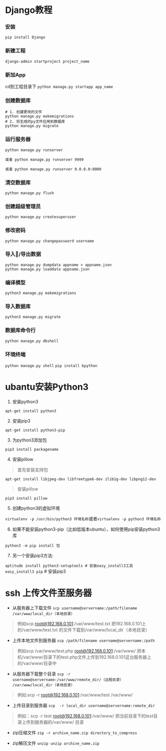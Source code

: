 # Django教程

### 安装
`pip install Django`
### 新建工程
`django-admin startproject project_name`
### 新加App
cd到工程目录下
`python manage.py startapp app_name`
### 创建数据库
```
# 1. 创建更改的文件
python manage.py makemigrations
# 2. 将生成的py文件应用到数据库
python manage.py migrate
```
### 运行服务器
`python manage.py runserver`

`或者 python manage.py runserver 9999`

`或者 python manage.py runserver 0.0.0.0:8000`
### 清空数据库
`python manage.py flush`
### 创建超级管理员
`python manage.py createsuperuser`
### 修改密码
`python manage.py changepassword username`

### 导入/导出数据
```
python manage.py dumpdata appname > appname.json
python manage.py loaddata appname.json
```

### 编译模型
`python3 manage.py makemigrations`

### 导入数据库
`python3 manage.py migrate`

### 数据库命令行
`python manage.py dbshell`

### 环境终端
`python manage.py shell`
`pip install bpython`

# ubantu安装Python3

1. 安装python3

`apt-get install python3`
 
2. 安装pip3

`apt-get install python3-pip`

3. 为python3添加包

`pip3 install packagename`

4. 安装pillow

> 首先安装支持包

`apt-get install libjpeg-dev libfreetype6-dev zlib1g-dev libpng12-dev`

> 安装pillow

`pip3 install pillow`

5. 创建python3的虚拟环境

`virtualenv -p /usr/bin/python3 环境名称`或者`virtualenv -p python3 环境名称`

6. 如果不能安装python3-pip（比如低版本ubuntu），如何使用pip安装python3 库

`python3 -m pip install 包`

7. 另一个安装pip3方法:

`aptitude install python3-setuptools # 安装easy_install3工具`
`easy_install3 pip`     # 安装pip3

# ssh 上传文件至服务器

- 从服务器上下载文件
`scp username@servername:/path/filename /var/www/local_dir（本地目录）`
> 例如scp root@192.168.0.101:/var/www/test.txt  把192.168.0.101上的/var/www/test.txt 的文件下载到/var/www/local_dir（本地目录）


- 上传本地文件到服务器
`scp /path/filename username@servername:/path`
> 例如scp /var/www/test.php  root@192.168.0.101:/var/www/  把本机/var/www/目录下的test.php文件上传到192.168.0.101这台服务器上的/var/www/目录中

 

- 从服务器下载整个目录
`scp -r username@servername:/var/www/remote_dir/（远程目录） /var/www/local_dir（本地目录）`
> 例如:scp -r root@192.168.0.101:/var/www/test  /var/www/  

- 上传目录到服务器
`scp  -r local_dir username@servername:remote_dir`
>例如：scp -r test  root@192.168.0.101:/var/www/   把当前目录下的test目录上传到服务器的/var/www/ 目录

- zip压缩文件
`zip -r archive_name.zip directory_to_compress`

- zip解压文件
`unzip unzip archive_name.zip`